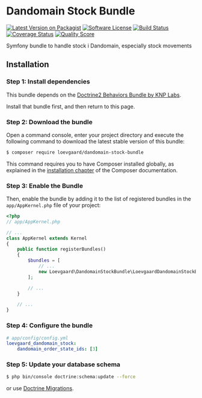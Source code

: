 # Dandomain Stock Bundle

[![Latest Version on Packagist][ico-version]][link-packagist]
[![Software License][ico-license]](LICENSE)
[![Build Status][ico-travis]][link-travis]
[![Coverage Status][ico-scrutinizer]][link-scrutinizer]
[![Quality Score][ico-code-quality]][link-code-quality]

Symfony bundle to handle stock i Dandomain, especially stock movements

## Installation

### Step 1: Install dependencies

This bundle depends on the [Doctrine2 Behaviors Bundle by KNP Labs](https://github.com/KnpLabs/DoctrineBehaviors).

Install that bundle first, and then return to this page.

### Step 2: Download the bundle

Open a command console, enter your project directory and execute the
following command to download the latest stable version of this bundle:

```bash
$ composer require loevgaard/dandomain-stock-bundle
```

This command requires you to have Composer installed globally, as explained
in the [installation chapter](https://getcomposer.org/doc/00-intro.md)
of the Composer documentation.

### Step 3: Enable the Bundle

Then, enable the bundle by adding it to the list of registered bundles
in the `app/AppKernel.php` file of your project:

```php
<?php
// app/AppKernel.php

// ...
class AppKernel extends Kernel
{
    public function registerBundles()
    {
        $bundles = [
            // ...
            new Loevgaard\DandomainStockBundle\LoevgaardDandomainStockBundle(),
        ];

        // ...
    }

    // ...
}
```

### Step 4: Configure the bundle
```yaml
# app/config/config.yml
loevgaard_dandomain_stock:
    dandomain_order_state_ids: [3]
```

### Step 5: Update your database schema
```bash
$ php bin/console doctrine:schema:update --force
```

or use [Doctrine Migrations](https://symfony.com/doc/master/bundles/DoctrineMigrationsBundle/index.html).

[ico-version]: https://img.shields.io/packagist/v/loevgaard/dandomain-stock-bundle.svg?style=flat-square
[ico-license]: https://img.shields.io/badge/license-MIT-brightgreen.svg?style=flat-square
[ico-travis]: https://img.shields.io/travis/loevgaard/dandomain-stock-bundle/master.svg?style=flat-square
[ico-scrutinizer]: https://img.shields.io/scrutinizer/coverage/g/loevgaard/dandomain-stock-bundle.svg?style=flat-square
[ico-code-quality]: https://img.shields.io/scrutinizer/g/loevgaard/dandomain-stock-bundle.svg?style=flat-square

[link-packagist]: https://packagist.org/packages/loevgaard/dandomain-stock-bundle
[link-travis]: https://travis-ci.org/loevgaard/dandomain-stock-bundle
[link-scrutinizer]: https://scrutinizer-ci.com/g/loevgaard/dandomain-stock-bundle/code-structure
[link-code-quality]: https://scrutinizer-ci.com/g/loevgaard/dandomain-stock-bundle